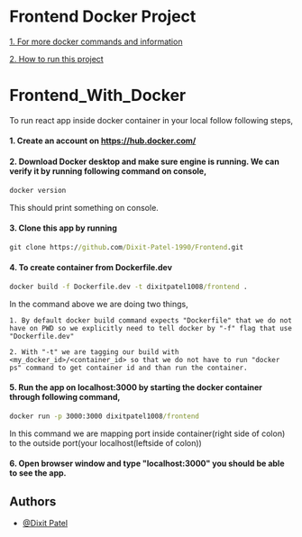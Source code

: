
# Frontend Docker Project


[1. For more docker commands and information](https://github.com/Dixit-Patel-1990/Docker)

[2. How to run this project](#Frontend_With_Docker)

# Frontend_With_Docker

To run react app inside docker container in your local follow following steps,

#### 1. Create an account on https://hub.docker.com/

#### 2. Download Docker desktop and make sure engine is running. We can verify it by running following command on console,
```cmd
docker version
```
This should print something on console.

#### 3. Clone this app by running
```cmd
git clone https://github.com/Dixit-Patel-1990/Frontend.git
```

#### 4. To create container from Dockerfile.dev
```cmd
docker build -f Dockerfile.dev -t dixitpatel1008/frontend .
```

In the command above we are doing two things,

    1. By default docker build command expects "Dockerfile" that we do not have on PWD so we explicitly need to tell docker by "-f" flag that use "Dockerfile.dev"

    2. With "-t" we are tagging our build with <my_docker_id>/<container_id> so that we do not have to run "docker ps" command to get container id and than run the container.

#### 5. Run the app on localhost:3000 by starting the docker container through following command,
```cmd
docker run -p 3000:3000 dixitpatel1008/frontend
```

In this command we are mapping port inside container(right side of colon) to the outside port(your localhost(leftside of colon))

#### 6. Open browser window and type "localhost:3000" you should be able to see the app.

## Authors
- [@Dixit Patel](https://github.com/Dixit-Patel-1990/Docker)